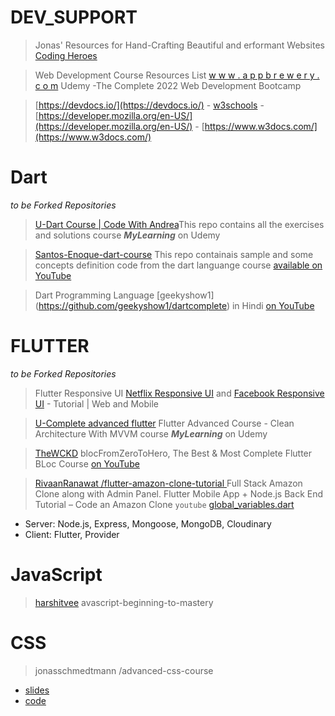 # DEV_SUPPORT

> Jonas' Resources for Hand-Crafting Beautiful and erformant Websites [Coding Heroes](https://codingheroes.io/resources/)

> Web Development Course Resources List [w w w . a p p b r e w e r y . c o m](https://www.appbrewery.co/p/web-development-course-resources/) Udemy -The Complete 2022 Web Development Bootcamp

> [https://devdocs.io/](https://devdocs.io/) - [w3schools](https://www.w3schools.com/html/html_headings.asp) - [https://developer.mozilla.org/en-US/](https://developer.mozilla.org/en-US/) - [https://www.w3docs.com/](https://www.w3docs.com/)

# Dart

_to be Forked Repositories_

> [U-Dart Course | Code With Andrea](https://github.com/bizz84/dart-course-materials)This repo contains all the exercises and solutions course **_MyLearning_** on Udemy

> [Santos-Enoque-dart-course](https://github.com/Santos-Enoque/dart-course) This repo containais sample and some concepts definition code from the dart languange course [available on YouTube](https://www.youtube.com/watch?v=igauQ_rF_bU)

> Dart Programming Language [geekyshow1] (https://github.com/geekyshow1/dartcomplete) in Hindi [on YouTube](https://www.youtube.com/watch?v=R2sRhDq7qKk)

# FLUTTER

_to be Forked Repositories_

> Flutter Responsive UI [Netflix Responsive UI](https://github.com/MarcusNg/flutter_netflix_responsive_ui) and [Facebook Responsive UI](https://github.com/MarcusNg/flutter_facebook_responsive_ui) - Tutorial | Web and Mobile

> [U-Complete advanced flutter](https://github.com/minafarideleia/complete_advanced_flutter) Flutter Advanced Course - Clean Architecture With MVVM course **_MyLearning_** on Udemy

> [TheWCKD](https://github.com/TheWCKD/blocFromZeroToHero) blocFromZeroToHero, The Best & Most Complete Flutter BLoc Course [on YouTube](https://www.youtube.com/watch?v=THCkkQ-V1-8)

> [ RivaanRanawat /flutter-amazon-clone-tutorial ](https://github.com/RivaanRanawat/flutter-amazon-clone-tutorial) Full Stack Amazon Clone along with Admin Panel. Flutter Mobile App + Node.js Back End Tutorial – Code an Amazon Clone `youtube` [global_variables.dart](https://github.com/RivaanRanawat/flutter-amazon-clone-tutorial/blob/master/lib/constants/global_variables.dart)

- Server: Node.js, Express, Mongoose, MongoDB, Cloudinary
- Client: Flutter, Provider

# JavaScript

> [ harshitvee](https://github.com/harshitvee/javascript-beginning-to-mastery) avascript-beginning-to-mastery

# CSS

> jonasschmedtmann /advanced-css-course

- [slides](https://github.com/jonasschmedtmann/advanced-css-course/blob/master/slides-students-C04.pdf)
- [code](https://github.com/jonasschmedtmann/advanced-css-course)
